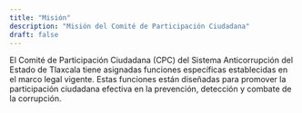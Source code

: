 ```yaml
---
title: "Misión"
description: "Misión del Comité de Participación Ciudadana"
draft: false
---
```



El Comité de Participación Ciudadana (CPC) del Sistema Anticorrupción del Estado de Tlaxcala tiene asignadas funciones específicas establecidas en el marco legal vigente. Estas funciones están diseñadas para promover la participación ciudadana efectiva en la prevención, detección y combate de la corrupción.

